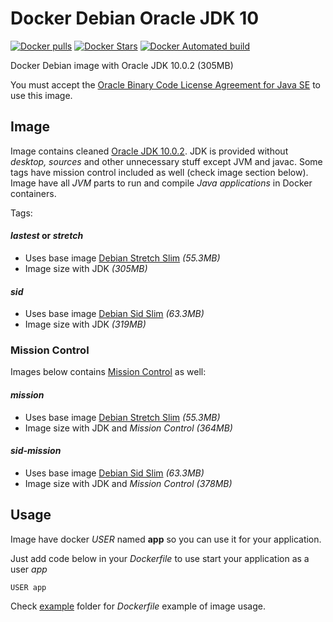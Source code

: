 # Docker Debian Oracle JDK 10
[![Docker pulls](https://img.shields.io/docker/pulls/goodforgod/debian-jdk10-oracle.svg)](https://registry.hub.docker.com/v2/repositories/goodforgod/debian-jdk10-oracle/)
[![Docker Stars](https://img.shields.io/docker/stars/goodforgod/debian-jdk10-oracle.svg)](https://registry.hub.docker.com/v2/repositories/goodforgod/debian-jdk10-oracle/)
[![Docker Automated build](https://img.shields.io/docker/automated/goodforgod/debian-jdk10-oracle.svg?maxAge=31536000)](https://registry.hub.docker.com/v2/repositories/goodforgod/debian-jdk10-oracle/)

Docker Debian image with Oracle JDK 10.0.2 (305MB)

You must accept the [Oracle Binary Code License Agreement for Java SE](http://www.oracle.com/technetwork/java/javase/terms/license/index.html) to use this image.

## Image
Image contains cleaned [Oracle JDK 10.0.2](http://www.oracle.com/technetwork/java/javase/downloads/jdk10-downloads-4416644.html). 
JDK is provided without *desktop, sources* and other unnecessary stuff except JVM and javac. Some tags have mission control included as well (check image section below).
Image have all *JVM* parts to run and compile *Java applications* in Docker containers.

Tags:

#### *lastest* or *stretch*
* Uses base image [Debian Stretch Slim](https://hub.docker.com/_/debian/) *(55.3MB)*
* Image size with JDK *(305MB)*

#### *sid*
* Uses base image [Debian Sid Slim](https://hub.docker.com/_/debian/) *(63.3MB)*
* Image size with JDK *(319MB)*

### Mission Control

Images below contains [Mission Control](http://www.oracle.com/technetwork/java/javaseproducts/mission-control/java-mission-control-1998576.html) as well:

#### *mission*
* Uses base image [Debian Stretch Slim](https://hub.docker.com/_/debian/) *(55.3MB)*
* Image size with JDK and *Mission Control* *(364MB)*

#### *sid-mission*
* Uses base image [Debian Sid Slim](https://hub.docker.com/_/debian/) *(63.3MB)*
* Image size with JDK and *Mission Control* *(378MB)*

## Usage
Image have docker *USER* named **app** so you can use it for your application.

Just add code below in your *Dockerfile* to use start your application as a user *app*
```
USER app
```

Check [example](https://github.com/GoodforGod/docker-debian-jre10server-oracle/tree/master/example) folder for *Dockerfile* example of image usage.
